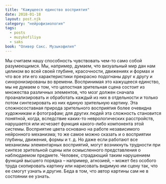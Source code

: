 ```yaml
---
title: "Кажущееся единство восприятия"
date: 2018-01-18
layout: post.njk
category: "нейрофизиология"
tags:
  - posts
  - muzykofiliya
  - saks
book: "Оливер Сакс. Музыкофилия"
---
```


Мы считаем нашу способность чувствовать чем-то само собой разумеющимся. Мы, например, думаем, что визуальный мир дан нам целиком во всей своей глубине, красочности, движениях и формах и что все эти его характеристики прекрасно подогнаны друг к другу и синхронизированы во времени. Воспринимая это кажущееся единство, мы не думаем о том, что целостная зрительная сцена состоит из множества различных элементов, что мозг должен сначала проанализировать и обработать каждый из них в отдельности и только потом синтезировать из них единую зрительную картину. Эта сложносоставная природа зрительного восприятия более очевидна художникам и фотографам; для других людей эта сложность становится понятной, когда, вследствие каких-то неврологических расстройств, нарушается или исчезает функция какого-либо компонента этой системы. Восприятие цвета основано на работе независимого нейронного механизма; то же самое можно сказать и о восприятии глубины, движения, формы и т. д. Но даже если работают все механизмы элементарных восприятий, могут возникнуть трудности при синтезе зрительной сцены или осмысленного представления о наблюдаемом предмете. Человек, страдающий таким нарушением функций высшего порядка – например, агнозией, – может без особого труда скопировать картину или нарисовать видимую им сцену так, что ее смогут узнать и другие. Беда в том, что автор картины сам не в состоянии ее узнать.
